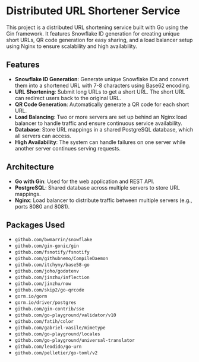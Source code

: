 # Distributed URL Shortener Service

This project is a distributed URL shortening service built with Go using the Gin framework. It features Snowflake ID generation for creating unique short URLs, QR code generation for easy sharing, and a load balancer setup using Nginx to ensure scalability and high availability.

## Features
- **Snowflake ID Generation**: Generate unique Snowflake IDs and convert them into a shortened URL with 7-8 characters using Base62 encoding.
- **URL Shortening**: Submit long URLs to get a short URL. The short URL can redirect users back to the original URL.
- **QR Code Generation**: Automatically generate a QR code for each short URL.
- **Load Balancing**: Two or more servers are set up behind an Nginx load balancer to handle traffic and ensure continuous service availability.
- **Database**: Store URL mappings in a shared PostgreSQL database, which all servers can access.
- **High Availability**: The system can handle failures on one server while another server continues serving requests.

## Architecture
- **Go with Gin**: Used for the web application and REST API.
- **PostgreSQL**: Shared database across multiple servers to store URL mappings.
- **Nginx**: Load balancer to distribute traffic between multiple servers (e.g., ports 8080 and 8081).


## Packages Used

- `github.com/bwmarrin/snowflake`
- `github.com/gin-gonic/gin`
- `github.com/fsnotify/fsnotify`
- `github.com/githubnemo/CompileDaemon`
- `github.com/itchyny/base58-go`
- `github.com/joho/godotenv`
- `github.com/jinzhu/inflection`
- `github.com/jinzhu/now`
- `github.com/skip2/go-qrcode`
- `gorm.io/gorm`
- `gorm.io/driver/postgres`
- `github.com/gin-contrib/sse`
- `github.com/go-playground/validator/v10`
- `github.com/fatih/color`
- `github.com/gabriel-vasile/mimetype`
- `github.com/go-playground/locales`
- `github.com/go-playground/universal-translator`
- `github.com/leodido/go-urn`
- `github.com/pelletier/go-toml/v2`
